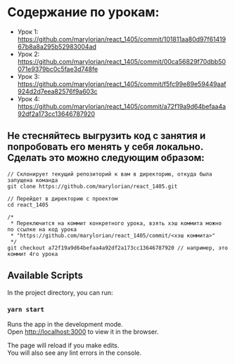 # Содержание по урокам:

- Урок 1: https://github.com/marylorian/react_1405/commit/101811aa80d97f6141967b8a8a295b52983004ad
- Урок 2: https://github.com/marylorian/react_1405/commit/00ca56829f70dbb50071e9379bc0c5fae3d748fe
- Урок 3: https://github.com/marylorian/react_1405/commit/f5fc99e89e59449aaf924d2d7eea82576f9a603c
- Урок 4: https://github.com/marylorian/react_1405/commit/a72f19a9d64befaa4a92df2a173cc13646787920

## Не стесняйтесь выгрузить код с занятия и попробовать его менять у себя локально. Сделать это можно следующим образом:

``` 
// Склонирует текущий репозиторий к вам в директорию, откуда была запущена команда
git clone https://github.com/marylorian/react_1405.git

// Перейдет в директорию с проектом
cd react_1405

/* 
 * Переключится на коммит конкретного урока, взять хэш коммита можно по ссылке на код урока 
 * "https://github.com/marylorian/react_1405/commit/<хэш коммита>"
 */
git checkout a72f19a9d64befaa4a92df2a173cc13646787920 // например, это коммит 4го урока
```

## Available Scripts

In the project directory, you can run:

### `yarn start`

Runs the app in the development mode.\
Open [http://localhost:3000](http://localhost:3000) to view it in the browser.

The page will reload if you make edits.\
You will also see any lint errors in the console.

